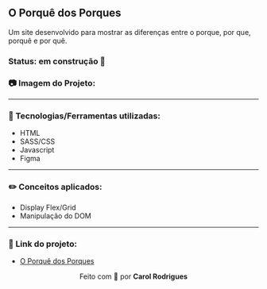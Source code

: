 ## O Porquê dos Porques

Um site desenvolvido para mostrar as diferenças entre o porque, por que, porquê e por quê.

### Status: em construção :construction:

### :camera: Imagem do Projeto:


- - -

### :pushpin: Tecnologias/Ferramentas utilizadas:

+ HTML
+ SASS/CSS
+ Javascript
+ Figma

- - -

### :pencil2: Conceitos aplicados:

+ Display Flex/Grid
+ Manipulação do DOM

---

### :paperclip: Link do projeto:

+ <a href="https://calrodrigues.github.io/CalculadoraMedia/" target="_blank">O Porquê dos Porques</a>

<p align="center">Feito com 💜 por <strong>Carol Rodrigues</strong></p>